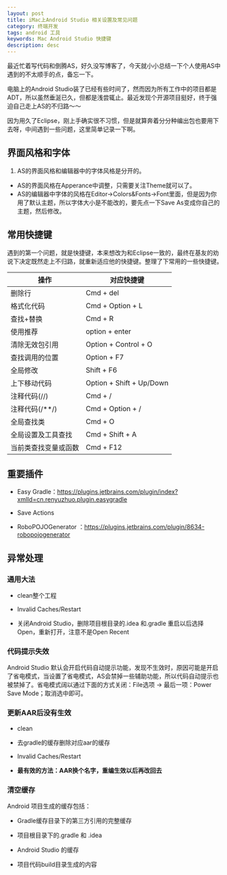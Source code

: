 ```yaml
---
layout: post
title: iMac上Android Studio 相关设置及常见问题
category: 终端开发
tags: android 工具
keywords: Mac Android Studio 快捷键
description: desc
---
```

最近忙着写代码和倒腾AS，好久没写博客了，今天就小小总结一下个人使用AS中遇到的不太顺手的点，备忘一下。

电脑上的Android Studio装了已经有些时间了，然而因为所有工作中的项目都是ADT，所以虽然垂涎已久，但都是浅尝辄止。最近发现个开源项目挺好，终于强迫自己走上AS的不归路～～

因为用久了Eclipse，刚上手确实很不习惯，但是就算奔着分分种编出包也要用下去呀，中间遇到一些问题，这里简单记录一下啊。

## 界面风格和字体

1. AS的界面风格和编辑器中的字体风格是分开的。
- AS的界面风格在Apperance中调整，只需要关注Theme就可以了。
- AS的编辑器中字体的风格在Editor->Colors&Fonts->Font里面，但是因为你用了默认主题，所以字体大小是不能改的，要先点一下Save As变成你自己的主题，然后修改。

## 常用快捷键

遇到的第一个问题，就是快捷键，本来想改为和Eclipse一致的，最终在基友的劝说下决定既然走上不归路，就重新适应他的快捷键。整理了下常用的一些快捷键。

|操作             |     对应快捷键  |
----------------|----------------
| 删除行 | Cmd + del   |
| 格式化代码  | Cmd + Option + L |
| 查找+替换  | Cmd + R |
| 使用推荐 | option + enter |
| 清除无效包引用      | Option + Control + O |
| 查找调用的位置 | Option + F7|
| 全局修改 | Shift + F6|
| 上下移动代码        | Option + Shift + Up/Down |
| 注释代码(//)        | Cmd + /|
| 注释代码(/**/)      | Cmd + Option + / |
| 全局查找类       | Cmd + O|
| 全局设置及工具查找 | Cmd + Shift + A |
| 当前类查找变量或函数     | Cmd + F12|
 
## 重要插件

- Easy Gradle：https://plugins.jetbrains.com/plugin/index?xmlId=cn.renyuzhuo.plugin.easygradle

- Save Actions

- RoboPOJOGenerator ：https://plugins.jetbrains.com/plugin/8634-robopojogenerator

## 异常处理

### 通用大法

- clean整个工程

- Invalid Caches/Restart

- 关闭Android Studio，删除项目根目录的.idea 和.gradle 重启以后选择Open，重新打开，注意不是Open Recent

### 代码提示失效

Android Studio 默认会开启代码自动提示功能，发现不生效时，原因可能是开启了省电模式，当设置了省电模式，AS会禁掉一些辅助功能，所以代码自动提示也被禁掉了。省电模式阔以通过下面的方式关闭：File选项 -> 最后一项：Power Save Mode；取消选中即可。

### 更新AAR后没有生效

- clean 

- 去gradle的缓存删除对应aar的缓存

- Invalid Caches/Restart

- **最有效的方法：AAR换个名字，重编生效以后再改回去**

### 清空缓存

Android 项目生成的缓存包括：

- Gradle缓存目录下的第三方引用的完整缓存

- 项目根目录下的.gradle 和 .idea

- Android Studio 的缓存

- 项目代码build目录生成的内容
	